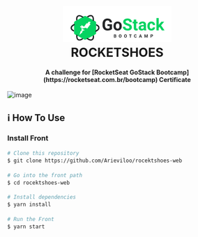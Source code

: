 <h1 align="center">
    <img alt="Go Stack logo" src="https://github.com/Arieviloo/rocektshoes-web/blob/master/src/assets/image/logo-gostack.png" />
    <br>
      ROCKETSHOES
</h1>
<h4 align="center">
  A challenge for [RocketSeat GoStack Bootcamp](https://rocketseat.com.br/bootcamp) Certificate
</h4>

![image](https://user-images.githubusercontent.com/21297341/66164114-4e579400-e608-11e9-8dda-988ffd09d533.png)

## :information_source: How To Use

### Install Front

```bash
# Clone this repository
$ git clone https://github.com/Arieviloo/rocektshoes-web

# Go into the front path
$ cd rocektshoes-web

# Install dependencies
$ yarn install

# Run the Front
$ yarn start
```
